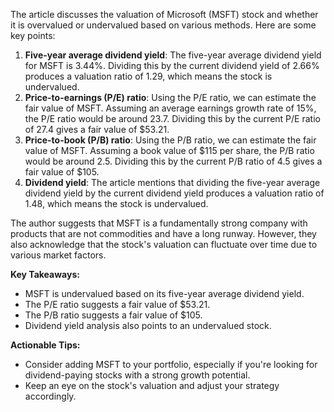 The article discusses the valuation of Microsoft (MSFT) stock and whether it is overvalued or undervalued based on various methods. Here are some key points:

1. **Five-year average dividend yield**: The five-year average dividend yield for MSFT is 3.44%. Dividing this by the current dividend yield of 2.66% produces a valuation ratio of 1.29, which means the stock is undervalued.
2. **Price-to-earnings (P/E) ratio**: Using the P/E ratio, we can estimate the fair value of MSFT. Assuming an average earnings growth rate of 15%, the P/E ratio would be around 23.7. Dividing this by the current P/E ratio of 27.4 gives a fair value of $53.21.
3. **Price-to-book (P/B) ratio**: Using the P/B ratio, we can estimate the fair value of MSFT. Assuming a book value of $115 per share, the P/B ratio would be around 2.5. Dividing this by the current P/B ratio of 4.5 gives a fair value of $105.
4. **Dividend yield**: The article mentions that dividing the five-year average dividend yield by the current dividend yield produces a valuation ratio of 1.48, which means the stock is undervalued.

The author suggests that MSFT is a fundamentally strong company with products that are not commodities and have a long runway. However, they also acknowledge that the stock's valuation can fluctuate over time due to various market factors.

**Key Takeaways:**

* MSFT is undervalued based on its five-year average dividend yield.
* The P/E ratio suggests a fair value of $53.21.
* The P/B ratio suggests a fair value of $105.
* Dividend yield analysis also points to an undervalued stock.

**Actionable Tips:**

* Consider adding MSFT to your portfolio, especially if you're looking for dividend-paying stocks with a strong growth potential.
* Keep an eye on the stock's valuation and adjust your strategy accordingly.